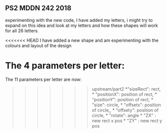 ## PS2 MDDN 242 2018

experimenting with the new code, I have added my letters, i might try to expand on this idea and look at my letters and how these shapes will work for all 26 letters. 

<<<<<<< HEAD
I have added a new shape and am experimenting with the colours and layout of the design 

The 4 parameters per letter:
=======

The 11 parameters per letter are now:
>>>>>>> upstream/part2
   	*"sizeRect": rect,
    * "positionX": position of rect,
    * "positionY": position of rect,
    * "size": circle,
    * "offsetx": position of circle,,
    * "offsety": position of circle,
    * "rotate": angle
    * "ZX" : new rect x pos
    * "ZY" : new rect y pos 
